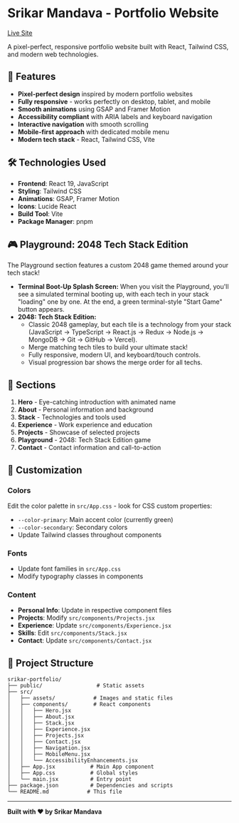 # Srikar Mandava - Portfolio Website

[Live Site](https://srikar-portfolio-4evs.vercel.app/)

A pixel-perfect, responsive portfolio website built with React, Tailwind CSS, and modern web technologies.

## 🚀 Features

- **Pixel-perfect design** inspired by modern portfolio websites
- **Fully responsive** - works perfectly on desktop, tablet, and mobile
- **Smooth animations** using GSAP and Framer Motion
- **Accessibility compliant** with ARIA labels and keyboard navigation
- **Interactive navigation** with smooth scrolling
- **Mobile-first approach** with dedicated mobile menu
- **Modern tech stack** - React, Tailwind CSS, Vite

## 🛠️ Technologies Used

- **Frontend**: React 19, JavaScript
- **Styling**: Tailwind CSS
- **Animations**: GSAP, Framer Motion
- **Icons**: Lucide React
- **Build Tool**: Vite
- **Package Manager**: pnpm


## 🎮 Playground: 2048 Tech Stack Edition

The Playground section features a custom 2048 game themed around your tech stack!

- **Terminal Boot-Up Splash Screen:** When you visit the Playground, you'll see a simulated terminal booting up, with each tech in your stack "loading" one by one. At the end, a green terminal-style "Start Game" button appears.
- **2048: Tech Stack Edition:**
  - Classic 2048 gameplay, but each tile is a technology from your stack (JavaScript → TypeScript → React.js → Redux → Node.js → MongoDB → Git → GitHub → Vercel).
  - Merge matching tech tiles to build your ultimate stack!
  - Fully responsive, modern UI, and keyboard/touch controls.
  - Visual progression bar shows the merge order for all techs.

## 📱 Sections

1. **Hero** - Eye-catching introduction with animated name
2. **About** - Personal information and background
3. **Stack** - Technologies and tools used
4. **Experience** - Work experience and education
5. **Projects** - Showcase of selected projects
6. **Playground** - 2048: Tech Stack Edition game
7. **Contact** - Contact information and call-to-action

## 🎨 Customization

### Colors
Edit the color palette in `src/App.css` - look for CSS custom properties:
- `--color-primary`: Main accent color (currently green)
- `--color-secondary`: Secondary colors
- Update Tailwind classes throughout components

### Fonts
- Update font families in `src/App.css`
- Modify typography classes in components

### Content
- **Personal Info**: Update in respective component files
- **Projects**: Modify `src/components/Projects.jsx`
- **Experience**: Update `src/components/Experience.jsx`
- **Skills**: Edit `src/components/Stack.jsx`
- **Contact**: Update `src/components/Contact.jsx`

## 📁 Project Structure

```
srikar-portfolio/
├── public/                 # Static assets
├── src/
│   ├── assets/            # Images and static files
│   ├── components/        # React components
│   │   ├── Hero.jsx
│   │   ├── About.jsx
│   │   ├── Stack.jsx
│   │   ├── Experience.jsx
│   │   ├── Projects.jsx
│   │   ├── Contact.jsx
│   │   ├── Navigation.jsx
│   │   ├── MobileMenu.jsx
│   │   └── AccessibilityEnhancements.jsx
│   ├── App.jsx           # Main App component
│   ├── App.css           # Global styles
│   └── main.jsx          # Entry point
├── package.json          # Dependencies and scripts
└── README.md            # This file
```



---

**Built with ❤️ by Srikar Mandava**

